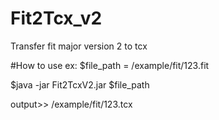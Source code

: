 # Fit2Tcx_v2
Transfer fit major version 2 to tcx

#How to use
ex: $file_path = /example/fit/123.fit

$java -jar Fit2TcxV2.jar $file_path

output>> /example/fit/123.tcx

